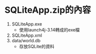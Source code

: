 # SQLiteApp.zip的內容

1. SQLiteApp.exe 
    * 使用launch4j-3.14轉成的exe檔
2. SQLiteApp.xml
3. data/world.db
    * 存放SQLite的資料
